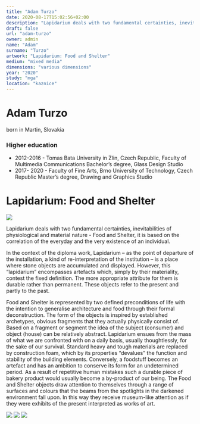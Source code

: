 ```yaml
---
title: "Adam Turzo"
date: 2020-08-17T15:02:56+02:00
description: "Lapidarium deals with two fundamental certainties, inevitabilities of physiological and material nature - Food and Shelter, it is based on the correlation of the everyday and the very existence of an individual."
draft: false
url: "adam-turzo"
owner: admin
name: "Adam"
surname: "Turzo"
artwork: "Lapidarium: Food and Shelter"
medium: "mixed media"
dimensions: "various dimensions"
year: "2020"
study: "mga"
location: "kaznice"
---
```

# Adam Turzo
born in Martin, Slovakia

### Higher education
- 2012-2016 - Tomas Bata University in Zlin, Czech Republic, Faculty of Multimedia Communications
Bachelor’s degree, Glass Design Studio
- 2017- 2020 - Faculty of Fine Arts, Brno University of Technology, Czech Republic
Master’s degree, Drawing and Graphics Studio


<!-- SECTION BREAK -->
# Lapidarium: Food and Shelter

![](/2020/turzo/1.jpg)

Lapidarium deals with two fundamental certainties, inevitabilities of physiological and material nature - Food and Shelter, it is based on the correlation of the everyday and the very existence of an individual.

In the context of the diploma work, Lapidarium – as the point of departure of the installation, a kind of re-interpretation of the institution – is a place where stone objects are accumulated and displayed. However, this “lapidarium” encompasses artefacts which, simply by their materiality, contest the fixed definition. The more appropriate attribute for them is durable rather than permanent. These objects refer to the present and partly to the past.

Food and Shelter is represented by two defined preconditions of life with the intention to generalise architecture and food through their formal deconstruction. The form of the objects is inspired by established archetypes, obvious fragments that they actually physically consist of. Based on a fragment or segment the idea of the subject (consumer) and object (house) can be relatively abstract. Lapidarium ensues from the mass of what we are confronted with on a daily basis, usually thoughtlessly, for the sake of our survival. Standard heavy and tough materials are replaced by construction foam, which by its properties “devalues” the function and stability of the building elements. Conversely, a foodstuff becomes an artefact and has an ambition to conserve its form for an undetermined period. As a result of repetitive human mistakes such a durable piece of bakery product would usually become a by-product of our being. The Food and Shelter objects draw attention to themselves through a range of surfaces and colours that the beams from the spotlights in the darkened environment fall upon. In this way they receive museum-like attention as if they were exhibits of the present interpreted as works of art.

![](/2020/turzo/2.jpg)
![](/2020/turzo/3.jpg)
![](/2020/turzo/4.jpg)
